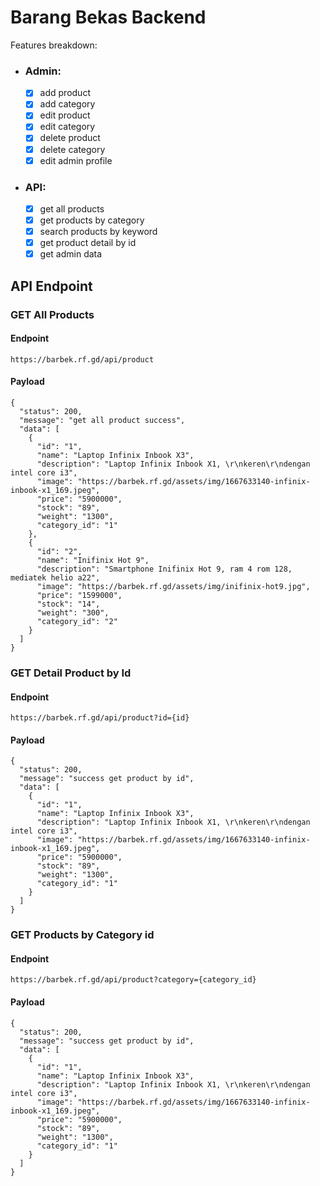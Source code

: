 # Barang Bekas Backend

Features breakdown:

-   ### Admin:
    -   [x] add product
    -   [x] add category
    -   [x] edit product
    -   [x] edit category
    -   [x] delete product
    -   [x] delete category
    -   [x] edit admin profile
-   ### API:
    -   [x] get all products
    -   [x] get products by category
    -   [x] search products by keyword
    -   [x] get product detail by id
    -   [x] get admin data

## API Endpoint

### GET All Products

#### Endpoint

```
https://barbek.rf.gd/api/product
```

#### Payload

```
{
  "status": 200,
  "message": "get all product success",
  "data": [
    {
      "id": "1",
      "name": "Laptop Infinix Inbook X3",
      "description": "Laptop Infinix Inbook X1, \r\nkeren\r\ndengan intel core i3",
      "image": "https://barbek.rf.gd/assets/img/1667633140-infinix-inbook-x1_169.jpeg",
      "price": "5900000",
      "stock": "89",
      "weight": "1300",
      "category_id": "1"
    },
    {
      "id": "2",
      "name": "Inifinix Hot 9",
      "description": "Smartphone Inifinix Hot 9, ram 4 rom 128, mediatek helio a22",
      "image": "https://barbek.rf.gd/assets/img/inifinix-hot9.jpg",
      "price": "1599000",
      "stock": "14",
      "weight": "300",
      "category_id": "2"
    }
  ]
}
```

### GET Detail Product by Id

#### Endpoint

```
https://barbek.rf.gd/api/product?id={id}
```

#### Payload

```
{
  "status": 200,
  "message": "success get product by id",
  "data": [
    {
      "id": "1",
      "name": "Laptop Infinix Inbook X3",
      "description": "Laptop Infinix Inbook X1, \r\nkeren\r\ndengan intel core i3",
      "image": "https://barbek.rf.gd/assets/img/1667633140-infinix-inbook-x1_169.jpeg",
      "price": "5900000",
      "stock": "89",
      "weight": "1300",
      "category_id": "1"
    }
  ]
}
```

### GET Products by Category id

#### Endpoint

```
https://barbek.rf.gd/api/product?category={category_id}
```

#### Payload

```
{
  "status": 200,
  "message": "success get product by id",
  "data": [
    {
      "id": "1",
      "name": "Laptop Infinix Inbook X3",
      "description": "Laptop Infinix Inbook X1, \r\nkeren\r\ndengan intel core i3",
      "image": "https://barbek.rf.gd/assets/img/1667633140-infinix-inbook-x1_169.jpeg",
      "price": "5900000",
      "stock": "89",
      "weight": "1300",
      "category_id": "1"
    }
  ]
}
```
